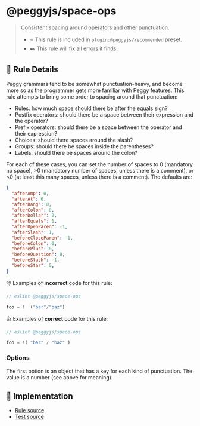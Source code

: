 # @peggyjs/space-ops
> Consistent spacing around operators and other punctuation.
> - ⭐️ This rule is included in `plugin:@peggyjs/recommended` preset.
> - ✒️ This rule will fix all errors it finds.

## 📖 Rule Details

Peggy grammars tend to be somewhat punctuation-heavy, and become more so as
the programmer gets more familiar with Peggy features.  This rule attempts to
bring some order to spacing around that punctuation:

- Rules: how much space should there be after the equals sign?
- Postfix operators: should there be a space between their expression and the operator?
- Prefix operators: should there be a space between the operator and their expression?
- Choices: should there spaces around the slash?
- Groups: should there be spaces inside the parentheses?
- Labels: should there be spaces around the colon?

For each of these cases, you can set the number of spaces to 0 (mandatory no
space), &gt;0 (mandatory number of spaces, unless there is a comment), or
&lt;0 (at least this many spaces, unless there is a comment).  The defaults are:

```json
{
  "afterAmp": 0,
  "afterAt": 0,
  "afterBang": 0,
  "afterColon": 0,
  "afterDollar": 0,
  "afterEquals": 1,
  "afterOpenParen": -1,
  "afterSlash": 1,
  "beforeCloseParen": -1,
  "beforeColon": 0,
  "beforePlus": 0,
  "beforeQuestion": 0,
  "beforeSlash": -1,
  "beforeStar": 0,
}
```

:-1: Examples of **incorrect** code for this rule:

```peg.js
// eslint @peggyjs/space-ops

foo = !  ("bar"/"baz")
```

:+1: Examples of **correct** code for this rule:

```peg.js
// eslint @peggyjs/space-ops

foo = !( "bar" / "baz" )
```

### Options

The first option is an object that has a key for each kind of punctuation.
The value is a number (see above for meaning).

## 🔎 Implementation

- [Rule source](../../src/rules/space-ops.ts)
- [Test source](../../test/lib/rules/space-ops.js)
